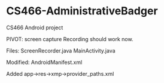# CS466-AdministrativeBadger
CS466 Android project

PIVOT: screen capture
Recording should work now.

Files: 
ScreenRecorder.java
MainActivity.java

Modified: 
AndroidManifest.xml


Added
app->res->xmp->provider_paths.xml